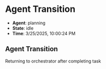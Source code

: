 # Agent Transition

- **Agent**: planning
- **State**: idle
- **Time**: 3/25/2025, 10:00:24 PM

## Agent Transition

Returning to orchestrator after completing task

